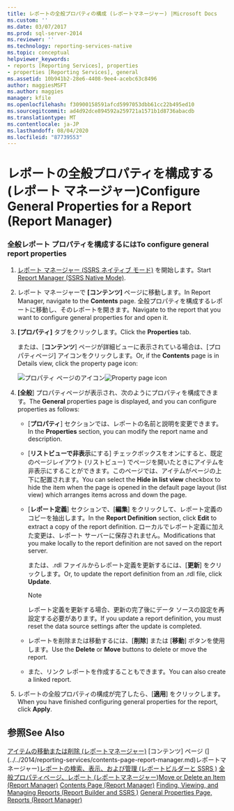 ```yaml
---
title: レポートの全般プロパティの構成 (レポートマネージャー) |Microsoft Docs
ms.custom: ''
ms.date: 03/07/2017
ms.prod: sql-server-2014
ms.reviewer: ''
ms.technology: reporting-services-native
ms.topic: conceptual
helpviewer_keywords:
- reports [Reporting Services], properties
- properties [Reporting Services], general
ms.assetid: 10b941b2-28e6-4408-9ee4-acebc63c8496
author: maggiesMSFT
ms.author: maggies
manager: kfile
ms.openlocfilehash: f30900158591afcd5997053dbb61cc22b495ed10
ms.sourcegitcommit: ad4d92dce894592a259721a1571b1d8736abacdb
ms.translationtype: MT
ms.contentlocale: ja-JP
ms.lasthandoff: 08/04/2020
ms.locfileid: "87739553"
---
```

# <a name="configure-general-properties-for-a-report-report-manager"></a><span data-ttu-id="a60d5-102">レポートの全般プロパティを構成する (レポート マネージャー)</span><span class="sxs-lookup"><span data-stu-id="a60d5-102">Configure General Properties for a Report (Report Manager)</span></span>
  
### <a name="to-configure-general-report-properties"></a><span data-ttu-id="a60d5-103">全般レポート プロパティを構成するには</span><span class="sxs-lookup"><span data-stu-id="a60d5-103">To configure general report properties</span></span>

1.  <span data-ttu-id="a60d5-104">[レポート マネージャー &#40;SSRS ネイティブ モード&#41;](../../2014/reporting-services/report-manager-ssrs-native-mode.md) を開始します。</span><span class="sxs-lookup"><span data-stu-id="a60d5-104">Start [Report Manager  &#40;SSRS Native Mode&#41;](../../2014/reporting-services/report-manager-ssrs-native-mode.md).</span></span>

2.  <span data-ttu-id="a60d5-105">レポート マネージャーで **[コンテンツ]** ページに移動します。</span><span class="sxs-lookup"><span data-stu-id="a60d5-105">In Report Manager, navigate to the **Contents** page.</span></span> <span data-ttu-id="a60d5-106">全般プロパティを構成するレポートに移動し、そのレポートを開きます。</span><span class="sxs-lookup"><span data-stu-id="a60d5-106">Navigate to the report that you want to configure general properties for and open it.</span></span>

3.  <span data-ttu-id="a60d5-107">**[プロパティ]** タブをクリックします。</span><span class="sxs-lookup"><span data-stu-id="a60d5-107">Click the **Properties** tab.</span></span>

     <span data-ttu-id="a60d5-108">または、[**コンテンツ**] ページが詳細ビューに表示されている場合は、[プロパティページ] アイコンをクリックします。</span><span class="sxs-lookup"><span data-stu-id="a60d5-108">Or, if the **Contents** page is in Details view, click the property page icon:</span></span>

     <span data-ttu-id="a60d5-109">![プロパティ ページのアイコン](media/prop.gif "プロパティ ページのアイコン")</span><span class="sxs-lookup"><span data-stu-id="a60d5-109">![Property page icon](media/prop.gif "Property page icon")</span></span>

4.  <span data-ttu-id="a60d5-110">**[全般**] プロパティページが表示され、次のようにプロパティを構成できます。</span><span class="sxs-lookup"><span data-stu-id="a60d5-110">The **General** properties page is displayed, and you can configure properties as follows:</span></span>

    -   <span data-ttu-id="a60d5-111">[**プロパティ**] セクションでは、レポートの名前と説明を変更できます。</span><span class="sxs-lookup"><span data-stu-id="a60d5-111">In the **Properties** section, you can modify the report name and description.</span></span>

    -   <span data-ttu-id="a60d5-112">[**リストビューで非表示**にする] チェックボックスをオンにすると、既定のページレイアウト (リストビュー) でページを開いたときにアイテムを非表示にすることができます。このページでは、アイテムがページの上下に配置されます。</span><span class="sxs-lookup"><span data-stu-id="a60d5-112">You can select the **Hide in list view** checkbox to hide the item when the page is opened in the default page layout (list view) which arranges items across and down the page.</span></span>

    -   <span data-ttu-id="a60d5-113">[**レポート定義**] セクションで、[**編集**] をクリックして、レポート定義のコピーを抽出します。</span><span class="sxs-lookup"><span data-stu-id="a60d5-113">In the **Report Definition** section, click **Edit** to extract a copy of the report definition.</span></span> <span data-ttu-id="a60d5-114">ローカルでレポート定義に加えた変更は、レポート サーバーに保存されません。</span><span class="sxs-lookup"><span data-stu-id="a60d5-114">Modifications that you make locally to the report definition are not saved on the report server.</span></span>

         <span data-ttu-id="a60d5-115">または、.rdl ファイルからレポート定義を更新するには、[**更新**] をクリックします。</span><span class="sxs-lookup"><span data-stu-id="a60d5-115">Or, to update the report definition from an .rdl file, click **Update**.</span></span>

        > [!NOTE]
        >  <span data-ttu-id="a60d5-116">レポート定義を更新する場合、更新の完了後にデータ ソースの設定を再設定する必要があります。</span><span class="sxs-lookup"><span data-stu-id="a60d5-116">If you update a report definition, you must reset the data source settings after the update is completed.</span></span>

    -   <span data-ttu-id="a60d5-117">レポートを削除または移動するには、[**削除**] または [**移動**] ボタンを使用します。</span><span class="sxs-lookup"><span data-stu-id="a60d5-117">Use the **Delete** or **Move** buttons to delete or move the report.</span></span>

    -   <span data-ttu-id="a60d5-118">また、リンク レポートを作成することもできます。</span><span class="sxs-lookup"><span data-stu-id="a60d5-118">You can also create a linked report.</span></span>

5.  <span data-ttu-id="a60d5-119">レポートの全般プロパティの構成が完了したら、[**適用**] をクリックします。</span><span class="sxs-lookup"><span data-stu-id="a60d5-119">When you have finished configuring general properties for the report, click **Apply**.</span></span>

## <a name="see-also"></a><span data-ttu-id="a60d5-120">参照</span><span class="sxs-lookup"><span data-stu-id="a60d5-120">See Also</span></span>
 <span data-ttu-id="a60d5-121">[アイテムの移動または削除 &#40;レポートマネージャー&#41;](report-server/move-or-delete-an-item-report-manager.md) [コンテンツ] ページ &#40;](../../2014/reporting-services/contents-page-report-manager.md)レポートマネージャー&#41;[レポートの検索、表示、および管理 &#40;レポートビルダーと SSRS &#41;](report-builder/finding-viewing-and-managing-reports-report-builder-and-ssrs.md) [全般プロパティページ、レポート &#40;レポートマネージャー](../../2014/reporting-services/general-properties-page-reports-report-manager.md)&#41;</span><span class="sxs-lookup"><span data-stu-id="a60d5-121">[Move or Delete an Item &#40;Report Manager&#41;](report-server/move-or-delete-an-item-report-manager.md) [Contents Page &#40;Report Manager&#41;](../../2014/reporting-services/contents-page-report-manager.md) [Finding, Viewing, and Managing Reports &#40;Report Builder and SSRS &#41;](report-builder/finding-viewing-and-managing-reports-report-builder-and-ssrs.md) [General Properties Page, Reports &#40;Report Manager&#41;](../../2014/reporting-services/general-properties-page-reports-report-manager.md)</span></span>


